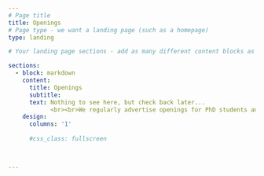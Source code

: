 ```yaml
---
# Page title
title: Openings
# Page type - we want a landing page (such as a homepage)
type: landing

# Your landing page sections - add as many different content blocks as you like

sections:
  - block: markdown
    content:
      title: Openings
      subtitle: 
      text: Nothing to see here, but check back later... 
            <br><br>We regularly advertise openings for PhD students and postdocs, as well as hosting opportunities for various externally-funded research fellowships, such as the [Royal Society URF](https://royalsociety.org/grants-schemes-awards/grants/university-research/) or the [STFC ERF](https://www.ukri.org/what-we-do/developing-people-and-skills/stfc/fellowships/ernest-rutherford-fellowships/).
    design:
      columns: '1'
      
      #css_class: fullscreen
  


---
```


